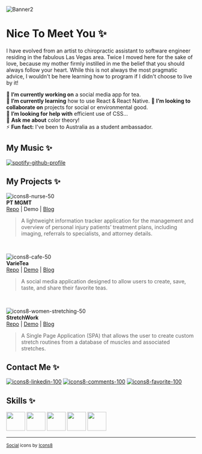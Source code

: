 ![Banner2](https://user-images.githubusercontent.com/63659148/192080316-80ee54fe-476c-4439-b85d-17a949a2ffe6.png)
# Nice To Meet You :sparkles:
I have evolved from an artist to chiropractic assistant to software engineer residing in the fabulous Las Vegas area. Twice I moved here for the sake of love, because my mother firmly instilled in me the belief that you should always follow your heart. While this is not always the most pragmatic advice, I wouldn't be here learning how to program if I didn't choose to live by it!  

🔭 <b>I’m currently working on</b> a social media app for tea.  
🌱 <b>I’m currently learning</b> how to use React & React Native.
👯 <b>I’m looking to collaborate on</b> projects for social or environmental good.  
🤔 <b>I’m looking for help with</b> efficient use of CSS...  
💬 <b>Ask me about</b> color theory!  
⚡ <b>Fun fact:</b> I've been to Australia as a student ambassador.

## My Music :sparkles:
[![spotify-github-profile](https://spotify-github-profile.vercel.app/api/view?uid=1212413380&cover_image=true&theme=default&bar_color_cover=false)](https://spotify-github-profile.vercel.app/api/view?uid=1212413380&redirect=true)

## My Projects :sparkles:
![icons8-nurse-50](https://user-images.githubusercontent.com/63659148/192081428-89d42435-d22f-4877-a901-530f54c5818a.png)  
<b>PT MGMT</b>  
[Repo](https://github.com/Lunarang/ptmgmt) | Demo | [Blog](https://codebaby.hashnode.dev/my-first-reactredux-project-ptmgmt)  
> A lightweight information tracker application for the management and overview of personal injury patients’ treatment plans, including imaging, referrals to specialists, and attorney details.
<br/>

![icons8-cafe-50](https://user-images.githubusercontent.com/63659148/192081384-66cced5d-1794-4629-bdf2-8f570ceb2ae4.png)  
<b>VarieTea</b>  
[Repo](https://github.com/Lunarang/VarieTea) | [Demo](https://vimeo.com/702151475) | [Blog](https://codebaby.hashnode.dev/my-first-rails-project-varietea)  
> A social media application designed to allow users to create, save, taste, and share their favorite teas.
<br/>

![icons8-women-stretching-50](https://user-images.githubusercontent.com/63659148/192081094-334698fd-01bc-411c-b28b-bb499de68fd8.png)  
<b>StretchWork</b>  
[Repo](https://github.com/Lunarang/Stretchwork) | [Demo](https://vimeo.com/717173421) | [Blog](https://codebaby.hashnode.dev/my-first-javascript-project-stretchwork)  
> A Single Page Application (SPA) that allows the user to create custom stretch routines from a database of muscles and associated stretches.

## Contact Me :sparkles:
[![icons8-linkedin-100](https://user-images.githubusercontent.com/63659148/192049160-92349629-5842-49be-845b-bcb96e8c284d.png)](https://www.linkedin.com/in/erin-mettille/ "LinkedIn") [![icons8-comments-100](https://user-images.githubusercontent.com/63659148/192050077-21648377-c7fd-4d16-8c9b-4ae5715eb3e2.png)](https://codebaby.hashnode.dev/ "Blog") [![icons8-favorite-100](https://user-images.githubusercontent.com/63659148/192050990-6b7639c0-0b59-4a54-a042-74ffe1d54800.png)](mailto:ecmettille@gmail.com "Email")

## Skills :sparkles:
<img src="https://cdn.jsdelivr.net/gh/devicons/devicon/icons/ruby/ruby-plain-wordmark.svg" height="50" width="50" /> <img src="https://cdn.jsdelivr.net/gh/devicons/devicon/icons/rails/rails-plain-wordmark.svg" height="50" width="50" /> <img src="https://cdn.jsdelivr.net/gh/devicons/devicon/icons/javascript/javascript-plain.svg" height="50" width="50" /> <img src="https://cdn.jsdelivr.net/gh/devicons/devicon/icons/react/react-original-wordmark.svg" height="50" width="50" /> <img src="https://cdn.jsdelivr.net/gh/devicons/devicon/icons/redux/redux-original.svg" height="50" width="50" />

---
<sub><a target="_blank" href="https://icons8.com/icon/108812/linkedin">Social</a> icons by <a target="_blank" href="https://icons8.com">Icons8</a></sub>
